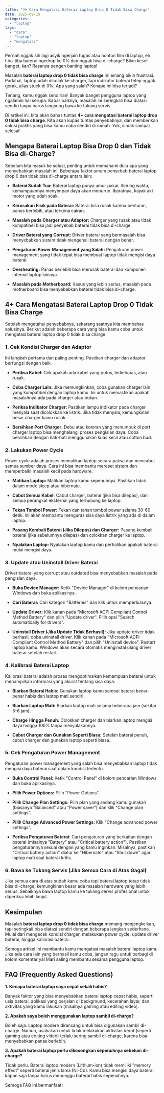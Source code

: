 ```yaml
---
title: "4+ Cara Mengatasi Baterai Laptop Drop 0 Tidak Bisa Charge"
date: 2025-09-19
categories: 
  - "laptop"
tags: 
  - "cara"
  - "laptop"
  - "mengatasi"
---
```


Pernah nggak sih lagi asyik ngerjain tugas atau nonton film di laptop, eh tiba-tiba baterai ngedrop ke 0% dan nggak bisa di-charge? Bikin kesel banget, kan? Rasanya pengen banting laptop!

Masalah **baterai laptop drop 0 tidak bisa charge** ini emang bikin frustrasi. Padahal, laptop udah dicolok ke charger, tapi indikator baterai tetep nggak gerak, alias stuck di 0%. Apa yang salah? Kenapa ini bisa terjadi?

Tenang, kamu nggak sendirian! Banyak banget pengguna laptop yang ngalamin hal serupa. Kabar baiknya, masalah ini seringkali bisa diatasi sendiri tanpa harus langsung bawa ke tukang servis.

Di artikel ini, kita akan bahas tuntas **4+ cara mengatasi baterai laptop drop 0 tidak bisa charge**. Kita akan kupas tuntas penyebabnya, dan memberikan solusi praktis yang bisa kamu coba sendiri di rumah. Yuk, simak sampai selesai!

## Mengapa Baterai Laptop Bisa Drop 0 dan Tidak Bisa di-Charge?

Sebelum kita masuk ke solusi, penting untuk memahami dulu apa yang menyebabkan masalah ini. Beberapa faktor umum penyebab baterai laptop drop 0 dan tidak bisa di-charge antara lain:

- **Baterai Sudah Tua:** Baterai laptop punya umur pakai. Seiring waktu, kemampuannya menyimpan daya akan menurun. Ibaratnya, kayak aki motor yang udah soak.
    
- **Kerusakan Fisik pada Baterai:** Baterai bisa rusak karena benturan, panas berlebih, atau terkena cairan.
    
- **Masalah pada Charger atau Adaptor:** Charger yang rusak atau tidak kompatibel bisa jadi penyebab baterai tidak bisa di-charge.
    
- **Driver Baterai yang Corrupt:** Driver baterai yang bermasalah bisa menyebabkan sistem tidak mengenali baterai dengan benar.
    
- **Pengaturan Power Management yang Salah:** Pengaturan power management yang tidak tepat bisa membuat laptop tidak mengisi daya baterai.
    
- **Overheating:** Panas berlebih bisa merusak baterai dan komponen internal laptop lainnya.
    
- **Masalah pada Motherboard:** Kasus yang lebih serius, masalah pada motherboard bisa menyebabkan baterai tidak bisa di-charge.
    

## 4+ Cara Mengatasi Baterai Laptop Drop 0 Tidak Bisa Charge

Setelah mengetahui penyebabnya, sekarang saatnya kita membahas solusinya. Berikut adalah beberapa cara yang bisa kamu coba untuk mengatasi baterai laptop drop 0 tidak bisa charge:

### 1\. Cek Kondisi Charger dan Adaptor

Ini langkah pertama dan paling penting. Pastikan charger dan adaptor berfungsi dengan baik.

- **Periksa Kabel:** Cek apakah ada kabel yang putus, terkelupas, atau rusak.
    
- **Coba Charger Lain:** Jika memungkinkan, coba gunakan charger lain yang kompatibel dengan laptop kamu. Ini untuk memastikan apakah masalahnya ada pada charger atau bukan.
    
- **Periksa Indikator Charger:** Pastikan lampu indikator pada charger menyala saat dicolokkan ke listrik. Jika tidak menyala, kemungkinan besar charger kamu rusak.
    
- **Bersihkan Port Charger:** Debu atau kotoran yang menumpuk di port charger laptop bisa menghalangi proses pengisian daya. Coba bersihkan dengan hati-hati menggunakan kuas kecil atau cotton bud.
    

### 2\. Lakukan Power Cycle

Power cycle adalah proses mematikan laptop secara paksa dan mencabut semua sumber daya. Cara ini bisa membantu mereset sistem dan memperbaiki masalah kecil pada hardware.

- **Matikan Laptop:** Matikan laptop kamu sepenuhnya. Pastikan tidak dalam mode sleep atau hibernate.
    
- **Cabut Semua Kabel:** Cabut charger, baterai (jika bisa dilepas), dan semua perangkat eksternal yang terhubung ke laptop.
    
- **Tekan Tombol Power:** Tekan dan tahan tombol power selama 30-60 detik. Ini akan membantu menguras sisa daya listrik yang ada di dalam laptop.
    
- **Pasang Kembali Baterai (Jika Dilepas) dan Charger:** Pasang kembali baterai (jika sebelumnya dilepas) dan colokkan charger ke laptop.
    
- **Nyalakan Laptop:** Nyalakan laptop kamu dan perhatikan apakah baterai mulai mengisi daya.
    

### 3\. Update atau Uninstall Driver Baterai

Driver baterai yang corrupt atau outdated bisa menyebabkan masalah pada pengisian daya.

- **Buka Device Manager:** Ketik "Device Manager" di kolom pencarian Windows dan buka aplikasinya.
    
- **Cari Baterai:** Cari kategori "Batteries" dan klik untuk memperluasnya.
    
- **Update Driver:** Klik kanan pada "Microsoft ACPI Compliant Control Method Battery" dan pilih "Update driver". Pilih opsi "Search automatically for drivers".
    
- **Uninstall Driver (Jika Update Tidak Berhasil):** Jika update driver tidak berhasil, coba uninstall driver. Klik kanan pada "Microsoft ACPI Compliant Control Method Battery" dan pilih "Uninstall device". Restart laptop kamu. Windows akan secara otomatis menginstal ulang driver baterai setelah restart.
    

### 4\. Kalibrasi Baterai Laptop

Kalibrasi baterai adalah proses mengoptimalkan kemampuan baterai untuk menampilkan informasi yang akurat tentang sisa daya.

- **Biarkan Baterai Habis:** Gunakan laptop kamu sampai baterai benar-benar habis dan laptop mati sendiri.
    
- **Biarkan Laptop Mati:** Biarkan laptop mati selama beberapa jam (sekitar 5-6 jam).
    
- **Charge Hingga Penuh:** Colokkan charger dan biarkan laptop mengisi daya hingga 100% tanpa menyalakannya.
    
- **Cabut Charger dan Gunakan Seperti Biasa:** Setelah baterai penuh, cabut charger dan gunakan laptop seperti biasa.
    

### 5\. Cek Pengaturan Power Management

Pengaturan power management yang salah bisa menyebabkan laptop tidak mengisi daya baterai saat dalam kondisi tertentu.

- **Buka Control Panel:** Ketik "Control Panel" di kolom pencarian Windows dan buka aplikasinya.
    
- **Pilih Power Options:** Pilih "Power Options".
    
- **Pilih Change Plan Settings:** Pilih plan yang sedang kamu gunakan (biasanya "Balanced" atau "Power saver") dan klik "Change plan settings".
    
- **Pilih Change Advanced Power Settings:** Klik "Change advanced power settings".
    
- **Periksa Pengaturan Baterai:** Cari pengaturan yang berkaitan dengan baterai (misalnya "Battery" atau "Critical battery action"). Pastikan pengaturannya sesuai dengan yang kamu inginkan. Misalnya, pastikan "Critical battery action" diatur ke "Hibernate" atau "Shut down" agar laptop mati saat baterai kritis.
    

### 6\. Bawa ke Tukang Servis (Jika Semua Cara di Atas Gagal)

Jika semua cara di atas sudah kamu coba tapi baterai laptop tetap tidak bisa di-charge, kemungkinan besar ada masalah hardware yang lebih serius. Sebaiknya bawa laptop kamu ke tukang servis profesional untuk diperiksa lebih lanjut.

## Kesimpulan

Masalah **baterai laptop drop 0 tidak bisa charge** memang menjengkelkan, tapi seringkali bisa diatasi sendiri dengan beberapa langkah sederhana. Mulai dari mengecek kondisi charger, melakukan power cycle, update driver baterai, hingga kalibrasi baterai.

Semoga artikel ini membantu kamu mengatasi masalah baterai laptop kamu. Jika ada cara lain yang berhasil kamu coba, jangan ragu untuk berbagi di kolom komentar ya! Mari saling membantu sesama pengguna laptop.

## FAQ (Frequently Asked Questions)

**1\. Kenapa baterai laptop saya cepat sekali habis?**

Banyak faktor yang bisa menyebabkan baterai laptop cepat habis, seperti usia baterai, aplikasi yang berjalan di background, kecerahan layar, dan aktivitas yang kamu lakukan (misalnya gaming atau editing video).

**2\. Apakah saya boleh menggunakan laptop sambil di-charge?**

Boleh saja. Laptop modern dirancang untuk bisa digunakan sambil di-charge. Namun, usahakan untuk tidak melakukan aktivitas berat (seperti gaming atau editing video) terlalu sering sambil di-charge, karena bisa menyebabkan panas berlebih.

**3\. Apakah baterai laptop perlu dikosongkan sepenuhnya sebelum di-charge?**

Tidak perlu. Baterai laptop modern (Lithium-ion) tidak memiliki "memory effect" seperti baterai jenis lama (Ni-Cd). Kamu bisa mengisi daya baterai kapan saja tanpa harus menunggu baterai habis sepenuhnya.

Semoga FAQ ini bermanfaat!
